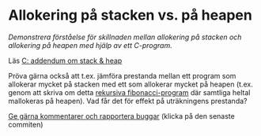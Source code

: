 # Allokering på stacken vs. på heapen

_Demonstrera förståelse för skillnaden mellan allokering på stacken och allokering på heapen med hjälp av ett C-program._

Läs [C: addendum om stack \& heap](https://github.com/IOOPM-UU/ioopm15/blob/master/extramaterial/C-addendum-om-stack-och-heap.pdf)

Pröva gärna också att t.ex. jämföra prestanda mellan ett program
som allokerar mycket på stacken med ett som allokerar mycket på
heapen (t.ex. genom att skriva om detta
[rekursiva fibonacci-program](https://github.com/IOOPM-UU/ioopm15/blob/master/uppgifter/fas1/komigang/rec/fib-heap.c)
där samtliga heltal mallokeras på
heapen). Vad får det för effekt på uträkningens prestanda?

[Ge gärna kommentarer och rapportera buggar](https://github.com/IOOPM-UU/achievements/commits/master/J26.md) (klicka på den senaste commiten)
